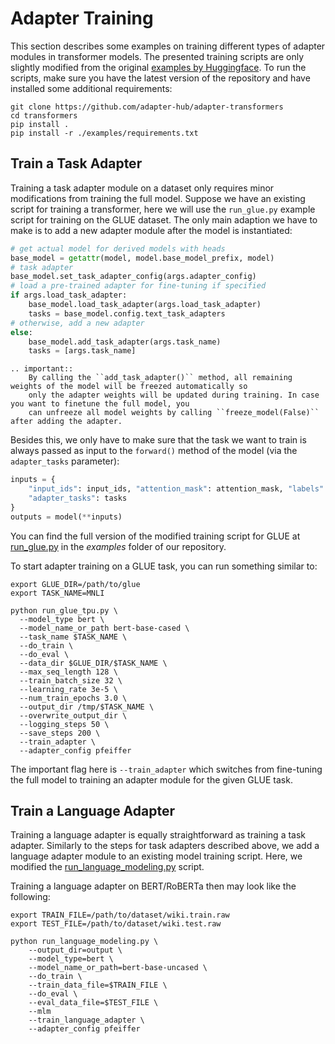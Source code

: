 # Adapter Training

This section describes some examples on training different types of adapter modules in transformer models.
The presented training scripts are only slightly modified from the original [examples by Huggingface](https://huggingface.co/transformers/examples.html).
To run the scripts, make sure you have the latest version of the repository and have installed some additional requirements:

```
git clone https://github.com/adapter-hub/adapter-transformers
cd transformers
pip install .
pip install -r ./examples/requirements.txt
```

## Train a Task Adapter

Training a task adapter module on a dataset only requires minor modifications from training the full model. Suppose we
have an existing script for training a transformer, here we will use the `run_glue.py` example script for training on
the GLUE dataset. The only main adaption we have to make is to add a new adapter module after the model is instantiated:

```python
# get actual model for derived models with heads
base_model = getattr(model, model.base_model_prefix, model)
# task adapter
base_model.set_task_adapter_config(args.adapter_config)
# load a pre-trained adapter for fine-tuning if specified
if args.load_task_adapter:
    base_model.load_task_adapter(args.load_task_adapter)
    tasks = base_model.config.text_task_adapters
# otherwise, add a new adapter
else:
    base_model.add_task_adapter(args.task_name)
    tasks = [args.task_name]
```

```eval_rst
.. important::
    By calling the ``add_task_adapter()`` method, all remaining weights of the model will be freezed automatically so
    only the adapter weights will be updated during training. In case you want to finetune the full model, you
    can unfreeze all model weights by calling ``freeze_model(False)`` after adding the adapter.
```

Besides this, we only have to make sure that the task we want to train is always passed as input to the `forward()` method
of the model (via the `adapter_tasks` parameter):

```python
inputs = {
    "input_ids": input_ids, "attention_mask": attention_mask, "labels": labels,
    "adapter_tasks": tasks
}
outputs = model(**inputs)
```

You can find the full version of the modified training script for GLUE at
[run_glue.py](https://github.com/adapter-hub/adapter-transformers/blob/master/examples/run_glue.py)
in the *examples* folder of our repository.

To start adapter training on a GLUE task, you can run something similar to:

```
export GLUE_DIR=/path/to/glue
export TASK_NAME=MNLI

python run_glue_tpu.py \
  --model_type bert \
  --model_name_or_path bert-base-cased \
  --task_name $TASK_NAME \
  --do_train \
  --do_eval \
  --data_dir $GLUE_DIR/$TASK_NAME \
  --max_seq_length 128 \
  --train_batch_size 32 \
  --learning_rate 3e-5 \
  --num_train_epochs 3.0 \
  --output_dir /tmp/$TASK_NAME \
  --overwrite_output_dir \
  --logging_steps 50 \
  --save_steps 200 \
  --train_adapter \
  --adapter_config pfeiffer
```

The important flag here is `--train_adapter` which switches from fine-tuning the full model to training an adapter
module for the given GLUE task.

## Train a Language Adapter

Training a language adapter is equally straightforward as training a task adapter. Similarly to the steps for task adapters
described above, we add a language adapter module to an existing model training script. Here, we modified the
[run_language_modeling.py](https://github.com/adapter-hub/adapter-transformers/blob/master/examples/run_language_modeling.py)
script.

Training a language adapter on BERT/RoBERTa then may look like the following:

```
export TRAIN_FILE=/path/to/dataset/wiki.train.raw
export TEST_FILE=/path/to/dataset/wiki.test.raw

python run_language_modeling.py \
    --output_dir=output \
    --model_type=bert \
    --model_name_or_path=bert-base-uncased \
    --do_train \
    --train_data_file=$TRAIN_FILE \
    --do_eval \
    --eval_data_file=$TEST_FILE \
    --mlm
    --train_language_adapter \
    --adapter_config pfeiffer
```
